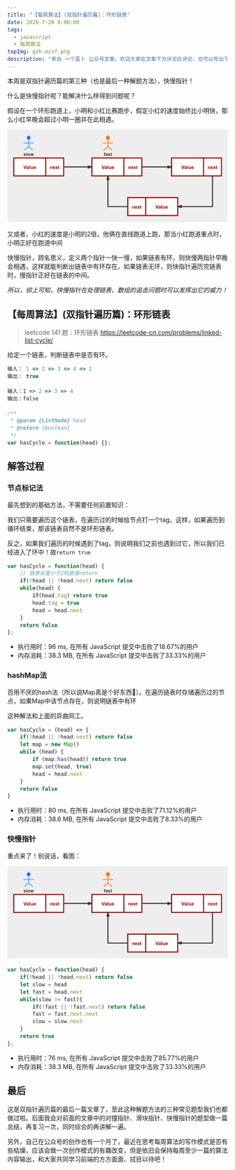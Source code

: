```yaml
---
title: "【每周算法】(双指针遍历篇)：环形链表"
date: 2020-7-20 8:00:00
tags:
  - javascript
  - 每周算法
topImg: gzh-mzsf.png
description: "来自 一个歪卜 公众号文章，欢迎大家在文章下方评论区评论，也可以写出下周题目的解题思路哦～"
---
```


本周是双指针遍历篇的第三种（也是最后一种解题方法），快慢指针！

什么是快慢指针呢？能解决什么样得到问题呢？

假设在一个环形跑道上，小明和小红比赛跑步，假定小红的速度始终比小明快，那么小红早晚会超过小明一圈并在此相遇。

![](./2.gif)

又或者，小红的速度是小明的2倍，他俩在直线跑道上跑，那当小红跑道重点时，小明正好在跑道中间

快慢指针，顾名思义，定义两个指针一快一慢，如果链表有环，则快慢两指针早晚会相遇，这样就能判断出链表中有环存在。如果链表无环，则快指针遍历完链表时，慢指针正好在链表的中间。

*所以，综上可知，快慢指针在处理链表、数组的追击问题时可以发挥出它的威力！*

## 【每周算法】(双指针遍历篇)：环形链表

>leetcode 141 题：环形链表
>https://leetcode-cn.com/problems/linked-list-cycle/

给定一个链表，判断链表中是否有环。

```JavaScript
输入： 1 => 2 => 3 => 4 => 2
输出： true

输入：1 => 2 => 3 => 4
输出：false

/**
 * @param {ListNode} head
 * @return {boolean}
 */
var hasCycle = function(head) {};
```

## 解答过程

### 节点标记法

最先想到的基础方法，不需要任何前置知识：

我们只需要遍历这个链表，在遍历过的时候给节点打一个tag，这样，如果遍历到循环结束，那该链表自然不是环形链表。

反之，如果我们遍历的时候遇到了tag，则说明我们之前也遇到过它，所以我们已经进入了环中！故`return true`

```javascript
var hasCycle = function(head) {
    // 链表长度小于2时直接return
    if(!head || !head.next) return false
    while(head) {
        if(head.tag) return true
        head.tag = true
        head = head.next
    }
    return false
};
```

- 执行用时：96 ms, 在所有 JavaScript 提交中击败了18.67%的用户
- 内存消耗：38.3 MB, 在所有 JavaScript 提交中击败了33.33%的用户

### hashMap法

百用不厌的hash法（所以说Map真是个好东西💪）。在遍历链表时存储遍历过的节点，如果Map中该节点存在，则说明链表中有环

这种解法和上面的异曲同工。

```javascript
var hasCycle = (head) => {
    if(!head || !head.next) return false
    let map = new Map()
    while (head) {
        if (map.has(head)) return true
        map.set(head, true)
        head = head.next
    }
    return false
}
```

- 执行用时：80 ms, 在所有 JavaScript 提交中击败了71.12%的用户
- 内存消耗：38.6 MB, 在所有 JavaScript 提交中击败了8.33%的用户

### 快慢指针

重点来了！别说话，看图：

![](./2.gif)

```javascript
var hasCycle = function(head) {
    if(!head || !head.next) return false
    let slow = head
    let fast = head.next
    while(slow != fast){
        if(!fast || !fast.next) return false
        fast = fast.next.next
        slow = slow.next
    }
    return true
};
```

- 执行用时：76 ms, 在所有 JavaScript 提交中击败了85.77%的用户
- 内存消耗：38.3 MB, 在所有 JavaScript 提交中击败了33.33%的用户

## 最后

这是双指针遍历篇的最后一篇文章了，至此这种解题方法的三种常见题型我们也都做过啦。后面我会对前面的文章中的对撞指针、滑块指针、快慢指针的题型做一篇总结，再复习一次，同时综合的再讲解一遍。

另外，自己在公众号的创作也有一个月了，最近在思考每周算法的写作模式是否有些枯燥，应该会做一次创作模式的有趣改变，但是依旧会保持每周至少一篇的算法内容输出，和大家共同学习前端的方方面面、拭目以待吧！
